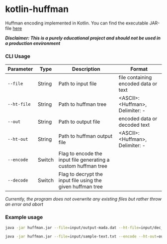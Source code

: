 # kotlin-huffman
Huffman encoding implemented in Kotlin.
You can find the executable JAR-file [here](/artifacts/kotlin-huffman.jar)

***Disclaimer: This is a purely educational project and should not be used in a production environment***

### CLI Usage
| Parameter | Type | Description | Format |
| --- | --- | --- | --- |
| `--file` | String | Path to input file | file containing encoded data or text
| `--ht-file` | String | Path to huffman tree | &lt;ASCII&gt;:&lt;Huffman&gt;, Delimiter: -
| `--out` | String | Path to output file | encoded data or decoded text
| `--ht-out` | String | Path to huffman output file | &lt;ASCII&gt;:&lt;Huffman&gt;, Delimiter: -
| `--encode` | Switch | Flag to encode the input file generating a custom huffman tree |
| `--decode` | Switch | Flag to decrypt the input file using the given huffman tree |

*Currently, the program does not overwrite any existing files but rather throw an error and abort*

### Example usage
```bash
java -jar huffman.jar --file=input/output-mada.dat --ht-file=input/dec_tab-mada.txt --decode

java -jar huffman.jar --file=input/sample-text.txt --encode --ht-out=out/dec_tab-mada.txt --out=out/output-mada.dat
```
